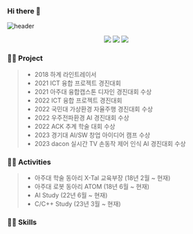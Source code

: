 ### Hi there 👋

![header](https://capsule-render.vercel.app/api?type=soft&color=auto&height=150&section=header&text=Gihyeon%20Github&fontSize=90)

<!-- 개발 언어 -->
<div align="center">
	<img src="https://img.shields.io/badge/Python-3776AB?style=flat&logo=Python&logoColor=white" />
	<img src="https://img.shields.io/badge/PyTorch-EE4C2C?style=flat&logo=pytorch&logoColor=white" />
	<img src="https://img.shields.io/badge/Keras-D00000?style=flat&logo=keras&logoColor=white" /><br>
	
</div>

### 👨‍🎓 Project
> - 2018 하계 라인트레이서
> - 2021 ICT 융합 프로젝트 경진대회
> - 2021 아주대 융합캡스톤 디자인 경진대회 수상
> - 2022 ICT 융합 프로젝트 경진대회
> - 2022 국민대 가상환경 자율주행 경진대회 수상
> - 2022 우주전파환경 AI 경진대회 수상
> - 2022 ACK 추계 학술 대회 수상
> - 2023 경기대 AI/SW 창업 아이디어 캠프 수상
> - 2023 dacon 실시간 TV 손동작 제어 인식 AI 경진대회 수상

### 👨‍🎓 Activities
> - 아주대 학술 동아리 X-Tal 교육부장 (18년 2월 ~ 현재)
> - 아주대 로봇 동아리 ATOM (18년 6월 ~ 현재)
> - AI Study (22년 6월 ~ 현재)
> - C/C++ Study (23년 3월 ~ 현재)

### 👨‍🎓 Skills
>
>
>
<!-- <img src="https://github-readme-stats.vercel.app/api/top-langs/?username=gihyeon0903&layout=compact"><br><br> -->
